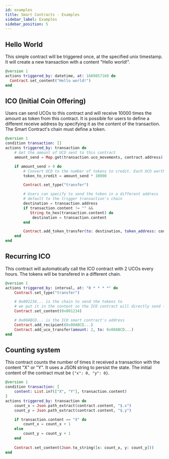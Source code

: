 ```yaml
---
id: examples
title: Smart Contracts - Examples
sidebar_label: Examples
sidebar_position: 5
---
```


## Hello World

This simple contract will be triggered once, at the specified unix timestamp. 
It will create a new transaction with a content "Hello world!".

```elixir
@version 1
actions triggered_by: datetime, at: 1689857160 do
  Contract.set_content("Hello world!")
end
```

## ICO (Initial Coin Offering)

Users can send UCOs to this contract and will receive 10000 times the amount as token from this contract.
It is possible for users to define a different receive address by specifying it as the content of the transaction.
The Smart Contract's chain must define a token.

```elixir 
@version 1
condition transaction: []
actions triggered_by: transaction do
    # Get the amount of UCO sent to this contract
    amount_send = Map.get(transaction.uco_movements, contract.address)

    if amount_send > 0 do
        # Convert UCO to the number of tokens to credit. Each UCO worth 10000 token
        token_to_credit = amount_send * 10000

        Contract.set_type("transfer")

        # Users can specify to send the token in a different address
        # default to the trigger transaction's chain
        destination = transaction.address
        if transaction.content != "" && 
           String.to_hex(transaction.content) do 
            destination = transaction.content
        end

        Contract.add_token_transfer(to: destination, token_address: contract.address, amount: token_to_credit)
    end
end
```

## Recurring ICO 

This contract will automatically call the ICO contract with 2 UCOs every hours.
The tokens will be transfered in a different chain.

```elixir
@version 1
actions triggered_by: interval, at: "0 * * * *" do
    Contract.set_type("transfer")

    # 0x001234... is the chain to send the tokens to
    # we put it in the content so the ICO contract will directly send funds there
    Contract.set_content(0x001234)

    # 0x00ABCD... is the ICO smart contract's address
    Contract.add_recipient(0x00ABCD...)
    Contract.add_uco_transfer(amount: 2, to: 0x00ABCD...) 
end
```

## Counting system

This contract counts the number of times it received a transaction with the content "X" or "Y".
It uses a JSON string to persist the state. The initial content of the contract must be `{"x": 0, "y": 0}`.

```elixir
@version 1
condition transaction: [
    content: List.in?(["X", "Y"], transaction.content)
]
actions triggered_by: transaction do
    count_x = Json.path_extract(contract.content, "$.x")
    count_y = Json.path_extract(contract.content, "$.y")

    if transaction.content == "X" do
        count_x = count_x + 1
    else
        count_y = count_y + 1
    end
    
    Contract.set_content(Json.to_string([x: count_x, y: count_y]))
end
```

